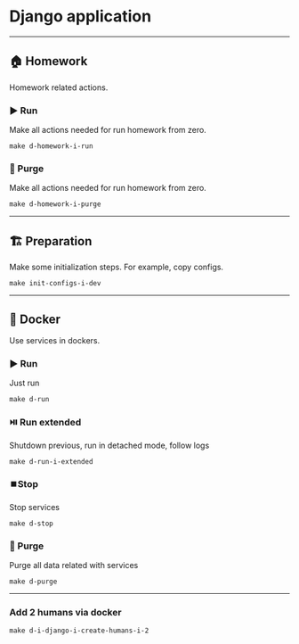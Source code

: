 # Django application

---

## 🏠 Homework

Homework related actions.

### ▶️ Run

Make all actions needed for run homework from zero.

```shell
make d-homework-i-run
```

### 🚮 Purge

Make all actions needed for run homework from zero.

```shell
make d-homework-i-purge
```

---

## 🏗️ Preparation

Make some initialization steps. For example, copy configs.

```shell
make init-configs-i-dev
```

---

## 🐳 Docker

Use services in dockers.

### ▶️ Run

Just run

```shell
make d-run
```

### ⏯️ Run extended

Shutdown previous, run in detached mode, follow logs

```shell
make d-run-i-extended
```

### ⏹️Stop

Stop services

```shell
make d-stop
```

### 🚮 Purge

Purge all data related with services

```shell
make d-purge
```

---

### Add 2 humans via docker

```shell
make d-i-django-i-create-humans-i-2
```
